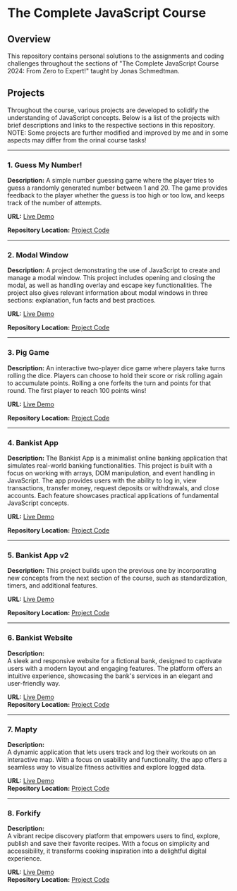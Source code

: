 # The Complete JavaScript Course

## Overview 

This repository contains personal solutions to the assignments and coding challenges throughout the sections of "The Complete JavaScript Course 2024: From Zero to Expert!" taught by Jonas Schmedtman.

## Projects

Throughout the course, various projects are developed to solidify the understanding of JavaScript concepts. Below is a list of the projects with brief descriptions and links to the respective sections in this repository. 
NOTE: Some projects are further modified and improved by me and in some aspects may differ from the orinal course tasks!

---

### 1. Guess My Number!

**Description:** A simple number guessing game where the player tries to guess a randomly generated number between 1 and 20. The game provides feedback to the player whether the guess is too high or too low, and keeps track of the number of attempts.

**URL:** [Live Demo](https://st-atanasov-guess-my-number.vercel.app)

**Repository Location:** [Project Code](https://github.com/CoolShadow1/The_Complete_JavaScript_Course/tree/main/05.%20DOM%20and%20Events%20Fundamentals/Projects/%231%20Guess%20My%20Number)

---

### 2. Modal Window

**Description:** A project demonstrating the use of JavaScript to create and manage a modal window. This project includes opening and closing the modal, as well as handling overlay and escape key functionalities. The project also gives relevant information about modal windows in three sections: explanation, fun facts and best practices.

**URL:** [Live Demo](https://modal-windows.vercel.app/)

**Repository Location:** [Project Code](https://github.com/CoolShadow1/The_Complete_JavaScript_Course/tree/main/05.%20DOM%20and%20Events%20Fundamentals/Projects/%232%20Modal%20Windows)

---

### 3. Pig Game

**Description:** An interactive two-player dice game where players take turns rolling the dice. Players can choose to hold their score or risk rolling again to accumulate points. Rolling a one forfeits the turn and points for that round. The first player to reach 100 points wins!

**URL:** [Live Demo](https://st-atanasov-pig-game.vercel.app/)

**Repository Location:** [Project Code](https://github.com/CoolShadow1/The_Complete_JavaScript_Course/tree/main/05.%20DOM%20and%20Events%20Fundamentals/Projects/03.%20Pig%20Game)

---

### 4. Bankist App

**Description:** The Bankist App is a minimalist online banking application that simulates real-world banking functionalities. This project is built with a focus on working with arrays, DOM manipulation, and event handling in JavaScript. The app provides users with the ability to log in, view transactions, transfer money, request deposits or withdrawals, and close accounts. Each feature showcases practical applications of fundamental JavaScript concepts.

**URL:** [Live Demo](https://st-atanasov-bankist-app.vercel.app/)

**Repository Location:** [Project Code](https://github.com/StilyanAtanasov/The_Complete_JavaScript_Course/tree/main/09.%20Working%20With%20Arrays/Projects/01.%20Bankist%20App)

---

### 5. Bankist App v2

**Description:** This project builds upon the previous one by incorporating new concepts from the next section of the course, such as standardization, timers, and additional features.

**URL:** [Live Demo](https://st-atanasov-bankist-app-v2.vercel.app/)

**Repository Location:** [Project Code](https://github.com/StilyanAtanasov/The_Complete_JavaScript_Course/tree/main/10.%20Numbers%2C%20Dates%2C%20Intl%20and%20Timers/Projects/01.%20Bankist%20App%20v2)

---

### 6. Bankist Website

**Description:**  
A sleek and responsive website for a fictional bank, designed to captivate users with a modern layout and engaging features. The platform offers an intuitive experience, showcasing the bank's services in an elegant and user-friendly way.

**URL:** [Live Demo](https://st-atanasov-bankist.vercel.app/)  
**Repository Location:** [Project Code](https://github.com/StilyanAtanasov/The_Complete_JavaScript_Course/tree/main/11.%20Advanced%20DOM%20and%20Events/Projects/01.%20Bankist%20Website)  

---

### 7. Mapty

**Description:**  
A dynamic application that lets users track and log their workouts on an interactive map. With a focus on usability and functionality, the app offers a seamless way to visualize fitness activities and explore logged data.

**URL:** [Live Demo](https://st-atanasov-mapty.vercel.app/)  
**Repository Location:** [Project Code](https://github.com/StilyanAtanasov/The_Complete_JavaScript_Course/tree/main/13.%20Mapty%20App%20OOP%2C%20Geolocation%2C%20External%20Libraries%2C%20and%20More!/Projects/01.%20Mapty%20App)  

---

### 8. Forkify

**Description:**  
A vibrant recipe discovery platform that empowers users to find, explore, publish and save their favorite recipes. With a focus on simplicity and accessibility, it transforms cooking inspiration into a delightful digital experience.

**URL:** [Live Demo](https://cook-forkify.netlify.app/)  
**Repository Location:** [Project Code](https://github.com/StilyanAtanasov/The_Complete_JavaScript_Course/tree/main/16.%20Forkify%20App%2C%20Building%20a%20Modern%20Application/Projects/01.%20Forkify%20App)


